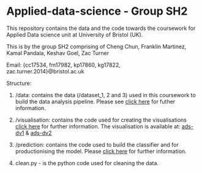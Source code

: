 # Applied-data-science - Group SH2
This repository contains the data and the code towards the coursework for Applied Data science unit at University of Bristol (UK).

This is by the group SH2 comprising of Cheng Chun, Franklin Martinez, Kamal Pandala, Keshav Goel, Zac Turner

Email: {cc17534, fm17982, kp17860, kg17822, zac.turner.2014}@bristol.ac.uk

Structure:
1) /data: contains the data (/dataset_1, 2 and 3) used in this coursework to build the data analysis pipeline. Please see [click here](https://github.com/ZacTurner/applied-data-science/tree/master/data#datasets) for futher information.

2) /visualisation: contains the code used for creating the visualisations [click here](https://github.com/ZacTurner/applied-data-science/tree/master/visualisation#data-visualization) for further information.
  The visualisation is available at: [ads-dv1](http://129.158.81.250:5006/ads-dv1) & [ads-dv2](http://129.158.81.250:5006/ads-dv2)

3) /prediction: contains the code used to build the classifier and for productionising the model. Please [click here](https://github.com/ZacTurner/applied-data-science/blob/master/prediction/prod/README.md#prediction) for further information.

4) clean.py - is the python code used for cleaning the data.
